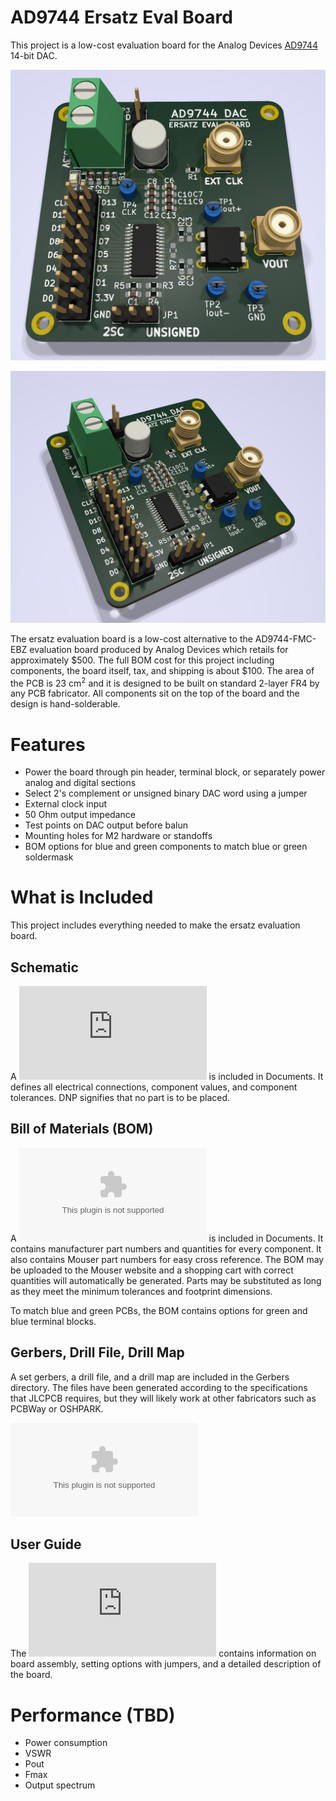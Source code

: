 # AD9744 Ersatz Eval Board
This project is a low-cost evaluation board for the Analog Devices [AD9744](https://www.analog.com/en/products/ad9744.html) 14-bit DAC.

![3D Render Front](https://github.com/DarkArtLabs/AD9744-Ersatz-Eval-Board-Rev.-A/blob/main/Pictures/AD9744%20Ersatz%20Eval%20Board%20Rev.%20A%20RT%20Render%202.png)

![3D Render 2](https://github.com/DarkArtLabs/AD9744-Ersatz-Eval-Board-Rev.-A/blob/main/Pictures/AD9744%20Ersatz%20Eval%20Board%20Rev.%20A%20RT%20Render.png)

The ersatz evaluation board is a low-cost alternative to the AD9744-FMC-EBZ evaluation board produced by Analog Devices which retails for approximately $500. The full BOM cost for this project including components, the board itself, tax, and shipping is about $100. 
The area of the PCB is 23 cm<sup>2</sup> and it is designed to be built on standard 2-layer FR4 by any PCB fabricator. All components sit on the top of the board and the design is hand-solderable. 

# Features
  - Power the board through pin header, terminal block, or separately power analog and digital sections
  - Select 2's complement or unsigned binary DAC word using a jumper
  - External clock input
  - 50 Ohm output impedance
  - Test points on DAC output before balun
  - Mounting holes for M2 hardware or standoffs
  - BOM options for blue and green components to match blue or green soldermask

# What is Included
This project includes everything needed to make the ersatz evaluation board. 

## Schematic
A ![PDF of the schematic](https://github.com/DarkArtLabs/AD9744-Ersatz-Eval-Board-Rev.-A/blob/main/Documents/AD9744%20Ersatz%20Eval%20Board%20Rev.%20A%20Schematic.pdf) is included in Documents. It defines all electrical connections, component values, and component tolerances. DNP signifies that no part is to be placed.

## Bill of Materials (BOM)
A ![BOM](https://github.com/DarkArtLabs/AD9744-Ersatz-Eval-Board-Rev.-A/blob/main/Documents/AD9744%20Ersatz%20Eval%20Board%20Rev.%20A%20BOM.csv) is included in Documents. It contains manufacturer part numbers and quantities for every component. It also contains Mouser part numbers for easy cross reference. The BOM may be uploaded to the Mouser website and a shopping cart with correct quantities will automatically be generated. Parts may be substituted as long as they meet the minimum tolerances and footprint dimensions. 

To match blue and green PCBs, the BOM contains options for green and blue terminal blocks.

## Gerbers, Drill File, Drill Map
A set gerbers, a drill file, and a drill map are included in the Gerbers directory. The files have been generated according to the specifications that JLCPCB requires, but they will likely work at other fabricators such as PCBWay or OSHPARK.

![AD9744 Ersatz Eval Board Rev. A Gerbers.zip](https://github.com/DarkArtLabs/AD9744-Ersatz-Eval-Board-Rev.-A/blob/main/Gerbers/AD9744%20Ersatz%20Eval%20Board%20Rev.%20A%20Gerbers.zip)

## User Guide
The ![AD9744 Ersatz Eval Board Rev. A User Guide](https://github.com/DarkArtLabs/AD9744-Ersatz-Eval-Board-Rev.-A/blob/main/Documents/AD9744%20Ersatz%20Eval%20Board%20Rev.%20A%20User%20Guide.md) contains information on board assembly, setting options with jumpers, and a detailed description of the board. 

# Performance (TBD)
  - Power consumption
  - VSWR
  - Pout
  - Fmax
  - Output spectrum
